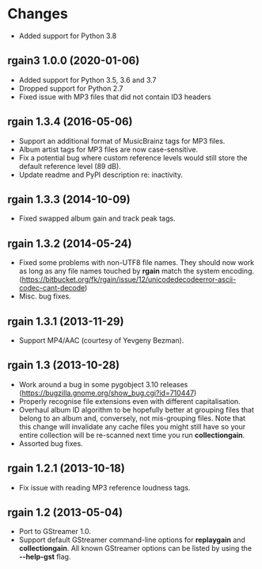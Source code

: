 Changes
=======

- Added support for Python 3.8

rgain3 1.0.0 (2020-01-06)
-------------------------

- Added support for Python 3.5, 3.6 and 3.7
- Dropped support for Python 2.7
- Fixed issue with MP3 files that did not contain ID3 headers

rgain 1.3.4 (2016-05-06)
------------------------

- Support an additional format of MusicBrainz tags for MP3 files.
- Album artist tags for MP3 files are now case-sensitive.
- Fix a potential bug where custom reference levels would still store the
  default reference level (89 dB).
- Update readme and PyPI description re: inactivity.

rgain 1.3.3 (2014-10-09)
------------------------

- Fixed swapped album gain and track peak tags.

rgain 1.3.2 (2014-05-24)
------------------------

- Fixed some problems with non-UTF8 file names. They should now work as long as
  any file names touched by **rgain** match the system encoding.
  (https://bitbucket.org/fk/rgain/issue/12/unicodedecodeerror-ascii-codec-cant-decode)
- Misc. bug fixes.

rgain 1.3.1 (2013-11-29)
------------------------

- Support MP4/AAC (courtesy of Yevgeny Bezman).

rgain 1.3 (2013-10-28)
----------------------

- Work around a bug in some pygobject 3.10 releases
  (https://bugzilla.gnome.org/show_bug.cgi?id=710447)
- Properly recognise file extensions even with different capitalisation.
- Overhaul album ID algorithm to be hopefully better at grouping files that
  belong to an album and, conversely, not mis-grouping files. Note that this
  change will invalidate any cache files you might still have so your entire
  collection will be re-scanned next time you run **collectiongain**.
- Assorted bug fixes.

rgain 1.2.1 (2013-10-18)
------------------------

- Fix issue with reading MP3 reference loudness tags.

rgain 1.2 (2013-05-04)
----------------------

- Port to GStreamer 1.0.
- Support default GStreamer command-line options for **replaygain** and
  **collectiongain**. All known GStreamer options can be listed by using the
  **--help-gst** flag.
